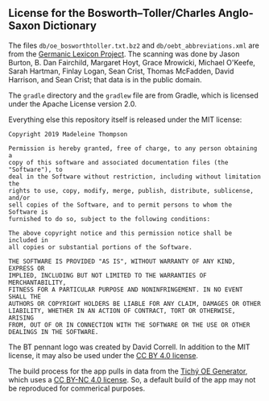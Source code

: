 ## License for the Bosworth–Toller/Charles Anglo-Saxon Dictionary

The files `db/oe_bosworthtoller.txt.bz2` and `db/oebt_abbreviations.xml` are
from the [Germanic Lexicon
Project](https://www.ling.upenn.edu/~kurisuto/germanic/language_resources.html).
The scanning was done by Jason Burton, B. Dan Fairchild, Margaret Hoyt, Grace
Mrowicki, Michael O'Keefe, Sarah Hartman, Finlay Logan, Sean Crist, Thomas
McFadden, David Harrison, and Sean Crist; that data is in the public domain.

The `gradle` directory and the `gradlew` file are from Gradle, which is
licensed under the Apache License version 2.0.

Everything else this repository itself is released under the MIT license:

    Copyright 2019 Madeleine Thompson

    Permission is hereby granted, free of charge, to any person obtaining a
    copy of this software and associated documentation files (the "Software"), to
    deal in the Software without restriction, including without limitation the
    rights to use, copy, modify, merge, publish, distribute, sublicense, and/or
    sell copies of the Software, and to permit persons to whom the Software is
    furnished to do so, subject to the following conditions:

    The above copyright notice and this permission notice shall be included in
    all copies or substantial portions of the Software.

    THE SOFTWARE IS PROVIDED "AS IS", WITHOUT WARRANTY OF ANY KIND, EXPRESS OR
    IMPLIED, INCLUDING BUT NOT LIMITED TO THE WARRANTIES OF MERCHANTABILITY,
    FITNESS FOR A PARTICULAR PURPOSE AND NONINFRINGEMENT. IN NO EVENT SHALL THE
    AUTHORS OR COPYRIGHT HOLDERS BE LIABLE FOR ANY CLAIM, DAMAGES OR OTHER
    LIABILITY, WHETHER IN AN ACTION OF CONTRACT, TORT OR OTHERWISE, ARISING
    FROM, OUT OF OR IN CONNECTION WITH THE SOFTWARE OR THE USE OR OTHER
    DEALINGS IN THE SOFTWARE.

The BT pennant logo was created by David Correll. In addition to the MIT
license, it may also be used under the [CC BY 4.0
license](https://creativecommons.org/licenses/by/4.0/).

The build process for the app pulls in data from the [Tichý OE
Generator](https://github.com/madeleineth/tichy_oe_generator), which uses a [CC
BY-NC 4.0 license](https://creativecommons.org/licenses/by-nc/4.0/). So, a
default build of the app may not be reproduced for commerical purposes.
